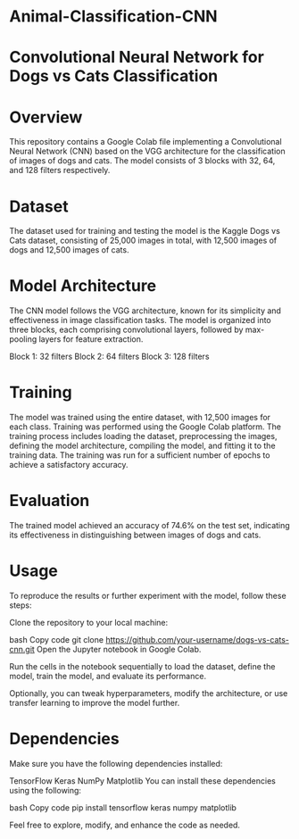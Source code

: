 # Animal-Classification-CNN
# Convolutional Neural Network for Dogs vs Cats Classification
# Overview
This repository contains a Google Colab file implementing a Convolutional Neural Network (CNN) based on the VGG architecture for the classification of images of dogs and cats. The model consists of 3 blocks with 32, 64, and 128 filters respectively.

# Dataset
The dataset used for training and testing the model is the Kaggle Dogs vs Cats dataset, consisting of 25,000 images in total, with 12,500 images of dogs and 12,500 images of cats.

# Model Architecture
The CNN model follows the VGG architecture, known for its simplicity and effectiveness in image classification tasks. The model is organized into three blocks, each comprising convolutional layers, followed by max-pooling layers for feature extraction.

Block 1: 32 filters
Block 2: 64 filters
Block 3: 128 filters
# Training
The model was trained using the entire dataset, with 12,500 images for each class. Training was performed using the Google Colab platform. The training process includes loading the dataset, preprocessing the images, defining the model architecture, compiling the model, and fitting it to the training data. The training was run for a sufficient number of epochs to achieve a satisfactory accuracy.

# Evaluation
The trained model achieved an accuracy of 74.6% on the test set, indicating its effectiveness in distinguishing between images of dogs and cats.

# Usage
To reproduce the results or further experiment with the model, follow these steps:

Clone the repository to your local machine:

bash
Copy code
git clone https://github.com/your-username/dogs-vs-cats-cnn.git
Open the Jupyter notebook in Google Colab.

Run the cells in the notebook sequentially to load the dataset, define the model, train the model, and evaluate its performance.

Optionally, you can tweak hyperparameters, modify the architecture, or use transfer learning to improve the model further.

# Dependencies
Make sure you have the following dependencies installed:

TensorFlow
Keras
NumPy
Matplotlib
You can install these dependencies using the following:

bash
Copy code
pip install tensorflow keras numpy matplotlib

Feel free to explore, modify, and enhance the code as needed.
